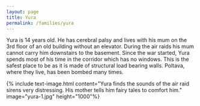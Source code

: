 ```yaml
---
layout: page
title: Yura
permalink: /families/yura
---
```

Yura is 14 years old. He has cerebral palsy and lives with his mum on the 3rd floor of an old building without an elevator. During the air raids his mum cannot carry him downstairs to the basement.  Since the war started, Yura spends most of his time in the corridor which has no windows.  This is the safest place to be as it is made of structural load bearing walls. Poltava, where they live, has been bombed many times.

{% include text-image.html content="Yura finds the sounds of the air raid sirens very distressing.  His mother tells him fairy tales to comfort him." image="yura-1.jpg" height="1000"%}